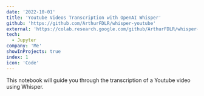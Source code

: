 ```yaml
---
date: '2022-10-01'
title: 'Youtube Videos Transcription with OpenAI Whisper'
github: 'https://github.com/ArthurFDLR/whisper-youtube'
external: 'https://colab.research.google.com/github/ArthurFDLR/whisper-youtube/blob/main/whisper_youtube.ipynb'
tech:
  - Jupyter
company: 'Me'
showInProjects: true
index: 1
icon: 'Code'
---
```


This notebook will guide you through the transcription of a Youtube video using Whisper.
